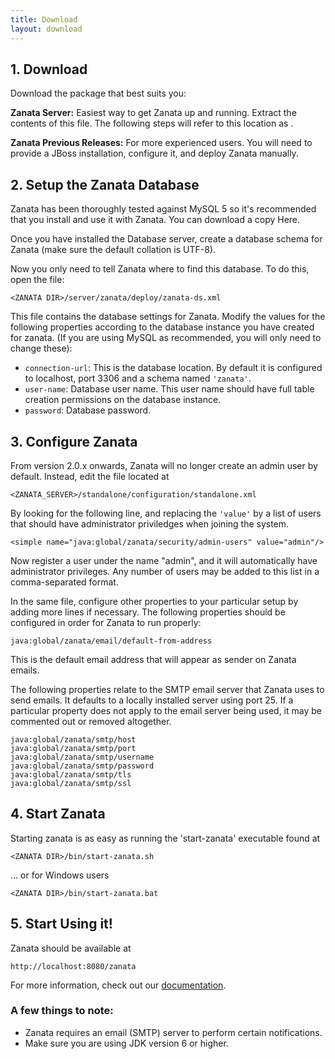 ```yaml
---
title: Download
layout: download
---
```


## 1. Download

Download the package that best suits you:

**Zanata Server:** Easiest way to get Zanata up and running. Extract the contents of this file. The following steps will refer to this location as <ZANATA DIR>.

**Zanata Previous Releases:** For more experienced users. You will need to provide a JBoss installation, configure it, and deploy Zanata manually.

## 2. Setup the Zanata Database

Zanata has been thoroughly tested against MySQL 5 so it's recommended that you install and use it with Zanata. You can download a copy Here.

Once you have installed the Database server, create a database schema for Zanata (make sure the default collation is UTF-8).

Now you only need to tell Zanata where to find this database. To do this, open the file:

```
<ZANATA DIR>/server/zanata/deploy/zanata-ds.xml
```

This file contains the database settings for Zanata. Modify the values for the following properties according to the database instance you have created for zanata. (If you are using MySQL as recommended, you will only need to change these):

- `connection-url`: This is the database location. By default it is configured to localhost, port 3306 and a schema named `'zanata'`.
- `user-name`: Database user name. This user name should have full  table creation permissions on the database instance.
- `password`: Database password.

## 3. Configure Zanata

From version 2.0.x onwards, Zanata will no longer create an admin user by default. Instead, edit the file located at

```
<ZANATA_SERVER>/standalone/configuration/standalone.xml
```

By looking for the following line, and replacing the `'value'` by a list of users that should have administrator priviledges when joining the system.

```
<simple name="java:global/zanata/security/admin-users" value="admin"/>
```

Now register a user under the name "admin", and it will automatically have administrator privileges. Any number of users may be added to this list in a comma-separated format.

In the same file, configure other properties to your particular setup by adding more lines if necessary. The following properties should be configured in order for Zanata to run properly:

```
java:global/zanata/email/default-from-address
```

This is the default email address that will appear as sender on Zanata emails.

The following properties relate to the SMTP email server that Zanata uses to send emails. It defaults to a locally installed server using port 25. If a particular property does not apply to the email server being used, it may be commented out or removed altogether.

```
java:global/zanata/smtp/host
java:global/zanata/smtp/port
java:global/zanata/smtp/username
java:global/zanata/smtp/password
java:global/zanata/smtp/tls
java:global/zanata/smtp/ssl
```

## 4. Start Zanata

Starting zanata is as easy as running the 'start-zanata' executable found at

```
<ZANATA DIR>/bin/start-zanata.sh
```

... or for Windows users

```
<ZANATA DIR>/bin/start-zanata.bat
```

## 5. Start Using it!

Zanata should be available at

```
http://localhost:8080/zanata
```

For more information, check out our [documentation](https://github.com/zanata/zanata-server/wiki/Developer-Guide).

<div class="txt--meta l--push-top-2">
<h3 class="epsilon">A few things to note:</h3>
<ul>
  <li>Zanata requires an email (SMTP) server to perform certain notifications.</li>
  <li>Make sure you are using JDK version 6 or higher.</li>
</ul>
</div>

